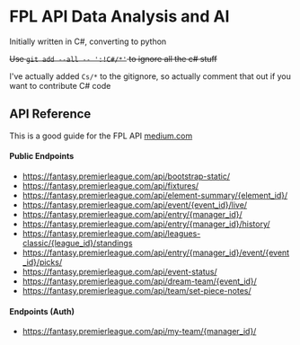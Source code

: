 # FPL API Data Analysis and AI
Initially written in C#, converting to python

~~Use `git add --all -- ':!C#/*'` to ignore all the c# stuff~~

I've actually added `Cs/*` to the gitignore, so actually comment that out if you want to contribute C# code

## API Reference
This is a good guide for the FPL API [medium.com](https://medium.com/@frenzelts/fantasy-premier-league-api-endpoints-a-detailed-guide-acbd5598eb19)

#### Public Endpoints
 - https://fantasy.premierleague.com/api/bootstrap-static/
 - https://fantasy.premierleague.com/api/fixtures/
 - https://fantasy.premierleague.com/api/element-summary/{element_id}/
 - https://fantasy.premierleague.com/api/event/{event_id}/live/
 - https://fantasy.premierleague.com/api/entry/{manager_id}/
 - https://fantasy.premierleague.com/api/entry/{manager_id}/history/
 - https://fantasy.premierleague.com/api/leagues-classic/{league_id}/standings
 - https://fantasy.premierleague.com/api/entry/{manager_id}/event/{event_id}/picks/
 - https://fantasy.premierleague.com/api/event-status/
 - https://fantasy.premierleague.com/api/dream-team/{event_id}/
 - https://fantasy.premierleague.com/api/team/set-piece-notes/

####  Endpoints (Auth)
 - https://fantasy.premierleague.com/api/my-team/{manager_id}/